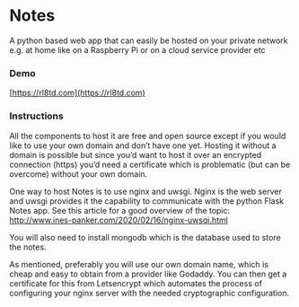 Notes
=====
A python based web app that can easily be hosted on your private network e.g. at home like on a Raspberry Pi or on a cloud service provider etc

### Demo
[https://rl8td.com](https://rl8td.com)

### Instructions
All the components to host it are free and open source except if you would like to use your own domain and don’t have one yet. Hosting it without a domain is possible but since you’d want to host it over an encrypted connection (https) you’d need a certificate which is problematic (but can be overcome) without your own domain.

One way to host Notes is to use nginx and uwsgi. Nginx is the web server and uwsgi provides it the capability to communicate with the python Flask Notes app. See this article for a good overview of the topic: http://www.ines-panker.com/2020/02/16/nginx-uwsqi.html

You will also need to install mongodb which is the database used to store the notes.

As mentioned, preferably you will use our own domain name, which is cheap and easy to obtain from a provider like Godaddy. You can then get a certificate for this from Letsencrypt which automates the process of configuring your nginx server with the needed cryptographic configuration.

